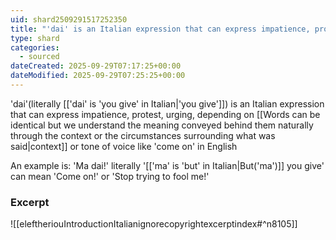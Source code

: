 ```yaml
---
uid: shard2509291517252350
title: "'dai' is an Italian expression that can express impatience, protest, urging, depending on context or tone of voice, like 'come on' in English"
type: shard
categories:
  - sourced
dateCreated: 2025-09-29T07:17:25+00:00
dateModified: 2025-09-29T07:25:25+00:00
---
```

'dai'(literally [['dai' is 'you give' in Italian|'you give']]) is an Italian expression that can express impatience, protest, urging, depending on [[Words can be identical but we understand the meaning conveyed behind them naturally through the context or the circumstances surrounding what was said|context]] or tone of voice like 'come on' in English

An example is: 'Ma dai!' literally '[['ma' is 'but' in Italian|But('ma')]] you give' can mean 'Come on!' or 'Stop trying to fool me!'
### Excerpt
![[eleftheriouIntroductionItalianignorecopyrightexcerptindex#^n8105]]